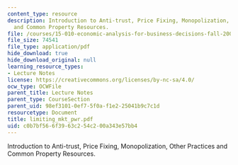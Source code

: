 ```yaml
---
content_type: resource
description: Introduction to Anti-trust, Price Fixing, Monopolization, Other Practices
  and Common Property Resources.
file: /courses/15-010-economic-analysis-for-business-decisions-fall-2004/c0b7bf566f3963c254c200a343e57bb4_limiting_mkt_pwr.pdf
file_size: 74541
file_type: application/pdf
hide_download: true
hide_download_original: null
learning_resource_types:
- Lecture Notes
license: https://creativecommons.org/licenses/by-nc-sa/4.0/
ocw_type: OCWFile
parent_title: Lecture Notes
parent_type: CourseSection
parent_uid: 98ef3101-0ef7-5f0a-f1e2-25041b9c7c1d
resourcetype: Document
title: limiting_mkt_pwr.pdf
uid: c0b7bf56-6f39-63c2-54c2-00a343e57bb4
---
```

Introduction to Anti-trust, Price Fixing, Monopolization, Other Practices and Common Property Resources.